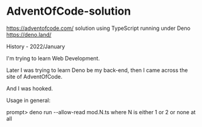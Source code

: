 # AdventOfCode-solution

https://adventofcode.com/ solution using TypeScript running under Deno https://deno.land/

History - 2022/January

I'm trying to learn Web Development.

Later I was trying to learn Deno be my back-end, then I came across the site of AdventOfCode.

And I was hooked.


Usage in general:

prompt> deno run --allow-read mod.N.ts
    where N is either 1 or 2 or none at all
